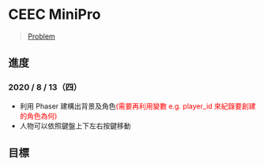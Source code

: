 # CEEC MiniPro



> [Problem](https://hackmd.io/Rd6RPM6EQoW84P-gFWrl1w?both#Phaser)


## 進度
### 2020 / 8 / 13（四）
* 利用 Phaser 建構出背景及角色<font color="red">(需要再利用變數 e.g. player_id 來紀錄要創建的角色為何)</font>
* 人物可以依照鍵盤上下左右按鍵移動


## 目標
